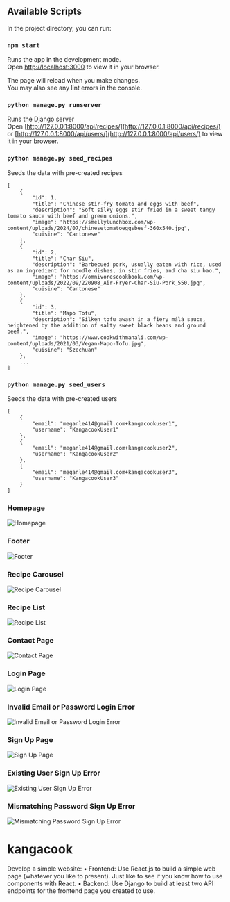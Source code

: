 ## Available Scripts

In the project directory, you can run:

### `npm start`

Runs the app in the development mode.\
Open [http://localhost:3000](http://localhost:3000) to view it in your browser.

The page will reload when you make changes.\
You may also see any lint errors in the console.

### `python manage.py runserver`

Runs the Django server\
Open [http://127.0.0.1:8000/api/recipes/](http://127.0.0.1:8000/api/recipes/) or [http://127.0.0.1:8000/api/users/](http://127.0.0.1:8000/api/users/) to view it in your browser.

### `python manage.py seed_recipes`

Seeds the data with pre-created recipes
```
[
    {
        "id": 1,
        "title": "Chinese stir-fry tomato and eggs with beef",
        "description": "Soft silky eggs stir fried in a sweet tangy tomato sauce with beef and green onions.",
        "image": "https://smellylunchbox.com/wp-content/uploads/2024/07/chinesetomatoeggsbeef-360x540.jpg",
        "cuisine": "Cantonese"
    },
    {
        "id": 2,
        "title": "Char Siu",
        "description": "Barbecued pork, usually eaten with rice, used as an ingredient for noodle dishes, in stir fries, and cha siu bao.",
        "image": "https://omnivorescookbook.com/wp-content/uploads/2022/09/220908_Air-Fryer-Char-Siu-Pork_550.jpg",
        "cuisine": "Cantonese"
    },
    {
        "id": 3,
        "title": "Mapo Tofu",
        "description": "Silken tofu awash in a fiery málà sauce, heightened by the addition of salty sweet black beans and ground beef.",
        "image": "https://www.cookwithmanali.com/wp-content/uploads/2021/03/Vegan-Mapo-Tofu.jpg",
        "cuisine": "Szechuan"
    },
    ...
]
```

### `python manage.py seed_users`

Seeds the data with pre-created users
```
[
    {
        "email": "meganle414@gmail.com+kangacookuser1",
        "username": "KangacookUser1"
    },
    {
        "email": "meganle414@gmail.com+kangacookuser2",
        "username": "KangacookUser2"
    },
    {
        "email": "meganle414@gmail.com+kangacookuser3",
        "username": "KangacookUser3"
    }
]
```
### Homepage
![Homepage](https://github.com/meganle414/kangacook/blob/main/images/index.png?raw=true)
### Footer
![Footer](https://github.com/meganle414/kangacook/blob/main/images/index_footer.png?raw=true)
### Recipe Carousel
![Recipe Carousel](https://github.com/meganle414/kangacook/blob/main/images/recipe_carousel.png?raw=true)
### Recipe List
![Recipe List](https://github.com/meganle414/kangacook/blob/main/images/recipe_list.png?raw=true)
### Contact Page
![Contact Page](https://github.com/meganle414/kangacook/blob/main/images/contact.png?raw=true)
### Login Page
![Login Page](https://github.com/meganle414/kangacook/blob/main/images/login.png?raw=true)
### Invalid Email or Password Login Error
![Invalid Email or Password Login Error](https://github.com/meganle414/kangacook/blob/main/images/invalid_email_password_login_error.png?raw=true)
### Sign Up Page
![Sign Up Page](https://github.com/meganle414/kangacook/blob/main/images/sign_up.png?raw=true)
### Existing User Sign Up Error
![Existing User Sign Up Error](https://github.com/meganle414/kangacook/blob/main/images/existing_user_sign_up_error.png?raw=true)
### Mismatching Password Sign Up Error
![Mismatching Password Sign Up Error](https://github.com/meganle414/kangacook/blob/main/images/mismatching_password_sign_up_error.png?raw=true)

# kangacook
Develop a simple website:  • Frontend: Use React.js to build a simple web page (whatever you like to present). Just like to see if you know how to use components with React. • Backend: Use Django to build at least two API endpoints for the frontend page you created to use.